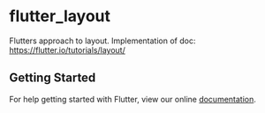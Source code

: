 # flutter_layout

Flutters approach to layout. Implementation of doc: https://flutter.io/tutorials/layout/

## Getting Started

For help getting started with Flutter, view our online
[documentation](https://flutter.io/).
